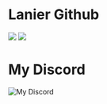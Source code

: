# Lanier Github
<a href="https://hits.seeyoufarm.com"><img src="https://hits.seeyoufarm.com/api/count/incr/badge.svg?url=https%3A%2F%2Fgithub.com%2FLanyvNPC&count_bg=%2379C83D&title_bg=%23555555&icon=github.svg&icon_color=%23E7E7E7&title=hits&edge_flat=false"/></a>
<img src="https://img.shields.io/badge/Github-000000?style=flat-square&logo=github&logoColor=white"/>

# My Discord
![My Discord](https://discord-readme-badge.vercel.app/api?id=972486216786268181) 
